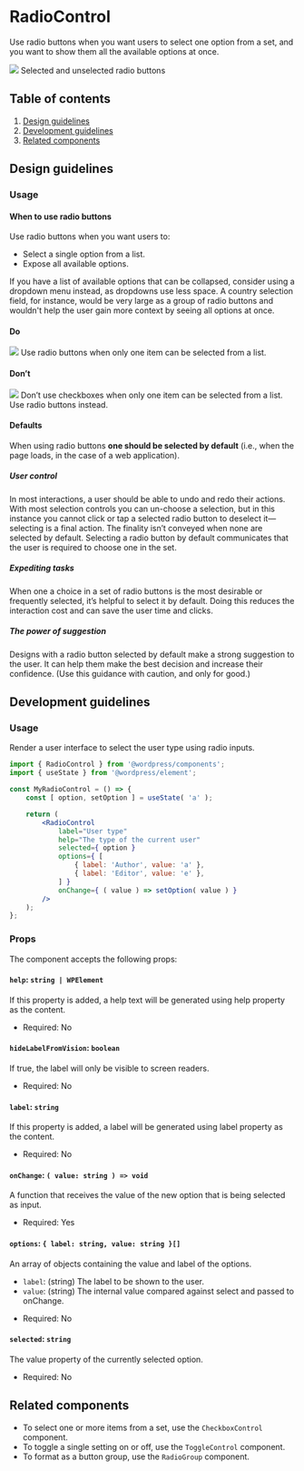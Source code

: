 # RadioControl

Use radio buttons when you want users to select one option from a set, and you want to show them all the available options at once.

![](https://make.wordpress.org/design/files/2018/11/radio.png)
Selected and unselected radio buttons

## Table of contents

1. [Design guidelines](#design-guidelines)
2. [Development guidelines](#development-guidelines)
3. [Related components](#related-components)

## Design guidelines

### Usage

#### When to use radio buttons

Use radio buttons when you want users to:

-   Select a single option from a list.
-   Expose all available options.

If you have a list of available options that can be collapsed, consider using a dropdown menu instead, as dropdowns use less space. A country selection field, for instance, would be very large as a group of radio buttons and wouldn't help the user gain more context by seeing all options at once.

#### Do

![](https://make.wordpress.org/design/files/2018/11/radio-usage-do.png)
Use radio buttons when only one item can be selected from a list.

#### Don’t

![](https://make.wordpress.org/design/files/2018/11/radio-usage-dont.png)
Don’t use checkboxes when only one item can be selected from a list. Use radio buttons instead.

#### Defaults

When using radio buttons **one should be selected by default** (i.e., when the page loads, in the case of a web application).

##### User control

In most interactions, a user should be able to undo and redo their actions. With most selection controls you can un-choose a selection, but in this instance you cannot click or tap a selected radio button to deselect it—selecting is a final action. The finality isn’t conveyed when none are selected by default. Selecting a radio button by default communicates that the user is required to choose one in the set.

##### Expediting tasks

When one a choice in a set of radio buttons is the most desirable or frequently selected, it’s helpful to select it by default. Doing this reduces the interaction cost and can save the user time and clicks.

##### The power of suggestion

Designs with a radio button selected by default make a strong suggestion to the user. It can help them make the best decision and increase their confidence. (Use this guidance with caution, and only for good.)

## Development guidelines

### Usage

Render a user interface to select the user type using radio inputs.

```jsx
import { RadioControl } from '@wordpress/components';
import { useState } from '@wordpress/element';

const MyRadioControl = () => {
	const [ option, setOption ] = useState( 'a' );

	return (
		<RadioControl
			label="User type"
			help="The type of the current user"
			selected={ option }
			options={ [
				{ label: 'Author', value: 'a' },
				{ label: 'Editor', value: 'e' },
			] }
			onChange={ ( value ) => setOption( value ) }
		/>
	);
};
```

### Props

The component accepts the following props:

#### `help`: `string | WPElement`

If this property is added, a help text will be generated using help property as the content.

-   Required: No

#### `hideLabelFromVision`: `boolean`

If true, the label will only be visible to screen readers.

-   Required: No

#### `label`: `string`

If this property is added, a label will be generated using label property as the content.

-   Required: No

#### `onChange`: `( value: string ) => void`

A function that receives the value of the new option that is being selected as input.

-   Required: Yes

#### `options`: `{ label: string, value: string }[]`

An array of objects containing the value and label of the options.

-   `label`: (string) The label to be shown to the user.
-   `value`: (string) The internal value compared against select and passed to onChange.

*   Required: No

#### `selected`: `string`

The value property of the currently selected option.

-   Required: No

## Related components

-   To select one or more items from a set, use the `CheckboxControl` component.
-   To toggle a single setting on or off, use the `ToggleControl` component.
-   To format as a button group, use the `RadioGroup` component.
